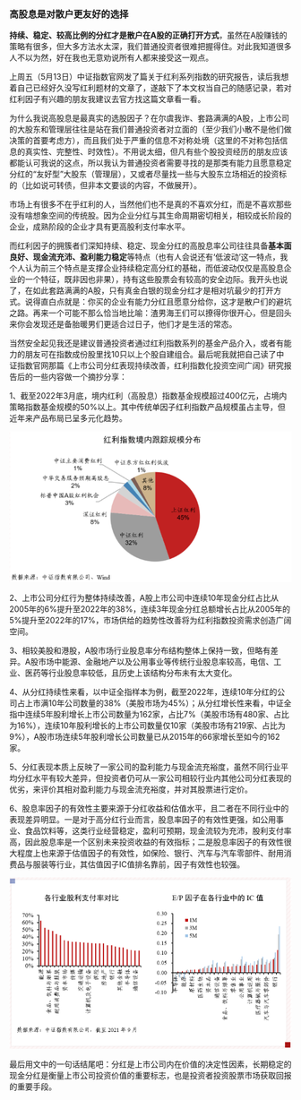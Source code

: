 ### 高股息是对散户更友好的选择

**持续、稳定、较高比例的分红才是散户在A股的正确打开方式**，虽然在A股赚钱的策略有很多，但大多方法水太深，我们普通投资者很难把握得住。对此我知道很多人不以为然，好在我也无意劝说所有人都来接受这一观点。

上周五（5月13日）中证指数官网发了篇关于红利系列指数的研究报告，读后我想着自己已经好久没写红利题材的文章了，遂敲下了本文权当自己的随感记录，若对红利因子有兴趣的朋友我建议去官方找这篇文章看一看。

为什么我说高股息是最真实的选股因子？在尔虞我诈、套路满满的A股，上市公司的大股东和管理层往往是站在我们普通投资者对立面的（至少我们小散不是他们做决策的首要考虑方），而且我们处于严重的信息不对称处境（这里的不对称包括信息的真实性、完整性、时效性）。不用说太细，但凡有些个股投资经历的朋友应该都能认可我说的这点，所以我认为普通投资者需要寻找的是那类有能力且愿意稳定分红的“友好型”大股东（管理层），又或者尽量找一些与大股东立场相近的投资标的（比如说可转债，但非本文要谈的内容，不做展开）。

市场上有很多不在乎红利的人，当然他们也不是真的不喜欢分红，而是不喜欢那些没有啥想象空间的传统股。因为企业分红与其生命周期密切相关，相较成长阶段的企业，成熟阶段的企业才具有更高股利支付率水平。

而红利因子的拥簇者们深知持续、稳定、现金分红的高股息率公司往往具备**基本面良好、现金流充沛、盈利能力稳定**等特点（也有人会说还有‘低波动’这一特点，我个人认为前三个特点是支撑企业持续稳定高分红的基础，而低波动仅仅是高股息企业的一个特征，既非因也非果），持有这些股票会有较高的安全边际。我开头也说了，在如此套路满满的A股，只有真金白银的现金分红才是相对坑最少的打开方式。说得直白点就是：你买的企业有能力分红且愿意分给你，这才是散户们的避坑之路。再来一个可能不那么恰当地比喻：渣男海王们可以撩得你很开心，但是回头来你会发现还是备胎暖男们更适合过日子，他们才是生活的常态。

当然安全起见我还是建议普通投资者通过红利指数系列的基金产品介入，或者有能力的朋友可在指数成份股里找10只以上个股自建组合。最后呢我就把自己读了中证指数官网那篇《上市公司分红表现持续改善，红利指数化投资空间广阔》研究报告后的一些内容做一个摘抄分享：

1、截至2022年3月底，境内红利（高股息）指数基金规模超过400亿元，占境内策略指数基金规模的50%以上。其中传统单因子红利指数产品规模虽占主导，但近年来产品布局已呈多元化趋势。

![分布](../img/zz-ggx-1.png)

2、上市公司分红行为整体持续改善，A股上市公司中连续10年现金分红占比从2005年的6%提升至2022年的38%，连续3年现金分红总额增长占比从2005年的5%提升至2022年的17%，市场供给的趋势性改善将为红利指数投资需求创造广阔空间。

3、相较美股和港股，A股市场行业股息率分布结构整体上保持一致，但略有差异。A股市场中能源、金融地产以及公用事业等传统行业股息率较高，电信、工业、医药等行业股息率较低，且历史上该结构分布未有太大变化。

4、从分红持续性来看，以中证全指样本为例，截至2022年，连续10年分红的公司占上市满10年公司数量的38%（美股市场为45%）；从分红增长性来看，中证全指中连续5年股利增长上市公司数量为162家，占比7%（美股市场有480家、占比为16%），连续10年股利增长的上市公司数量仅10家（美股市场有219家、占比为9%），A股市场连续5年股利增长公司数量已从2015年的66家增长至如今的162家。

5、分红表现本质上反映了一家公司的盈利能力与现金流充裕度，虽然不同行业平均分红水平有较大差异，但投资者仍可从一家公司相较行业内其他公司分红表现的优劣，来评价其相对盈利能力与现金流充裕度，并对其股票进行定价。

6、股息率因子的有效性主要来源于分红收益和估值水平，且二者在不同行业中的表现差异明显。一是对于高分红行业而言，股息率因子的有效性更强，如公用事业、食品饮料等，这类行业经营稳定，盈利可预期，现金流较为充沛，股利支付率高，因此股息率是一个区别未来投资收益的有效指标；二是股息率因子的有效性很大程度上也来源于估值因子的有效性，如保险、银行、汽车与汽车零部件、耐用消费品与服装等行业，其估值因子IC值排名靠前，因子有效性也较强。

![行业](../img/zz-ggx-2.png)

最后用文中的一句话结尾吧：分红是上市公司内在价值的决定性因素，长期稳定的现金分红是衡量上市公司投资价值的重要标志，也是投资者投资股票市场获取回报的重要手段。

